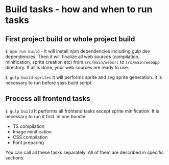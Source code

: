 # Build tasks - how and when to run tasks

## First project build or whole project build
`$ npm run build` - it will install npm dependencies including gulp dev dependencies. Then it will finalize all web sources (compilation, minification, sprite creation etc) from `src/main/websrc` to `src/main/webapp` directory.
If all is done, your web sources are ready to use.

`$ gulp build-sprites`
It will performs sprite and svg sprite generation. It is necessary to run before sass build script.

## Process all frontend tasks
`$ gulp build`
It performs all frontend tasks except sprite minification. It is necessary to run it first. in one bundle:
- TS compilation
- Image minification
- CSS compilation
- Font preparing

You can call all these tasks separately. All of them are described in specific sections.
